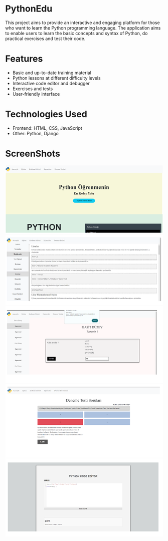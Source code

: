 # PythonEdu
This project aims to provide an interactive and engaging platform for those who want to learn the Python programming language. The application aims to enable users to learn the basic concepts and syntax of Python, do practical exercises and test their code.
# Features
+ Basic and up-to-date training material
+ Python lessons at different difficulty levels
+ Interactive code editor and debugger
+ Exercises and tests
+ User-friendly interface
# Technologies Used
+ Frontend: HTML, CSS, JavaScript
+ Other: Python, Django
# ScreenShots
 <div>
  <img src="Interface/111111.png"/>
  <img src="Interface/2222222.png"/>
  <img src="Interface/333333.png"/>
  <img src="Interface/44444444.png"/>
  <img src="Interface/555555.png"/>
</div>
